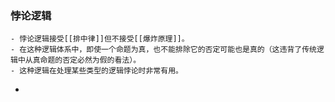 ### 悖论逻辑
	- 悖论逻辑接受[[排中律]]但不接受[[爆炸原理]]。
	- 在这种逻辑体系中，即使一个命题为真，也不能排除它的否定可能也是真的（这违背了传统逻辑中从真命题的否定必然为假的看法）。
	- 这种逻辑在处理某些类型的逻辑悖论时非常有用。
-